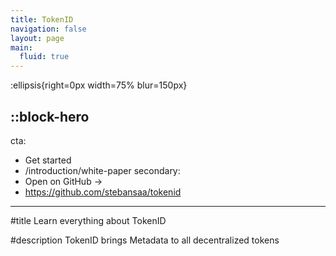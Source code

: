 ```yaml
---
title: TokenID
navigation: false
layout: page
main:
  fluid: true
---
```


:ellipsis{right=0px width=75% blur=150px}

::block-hero
---
cta:
  - Get started
  - /introduction/white-paper
secondary:
  - Open on GitHub →
  - https://github.com/stebansaa/tokenid
---

#title
Learn everything about TokenID

#description
TokenID brings Metadata to all decentralized tokens
